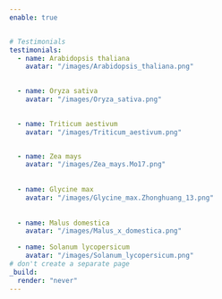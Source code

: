 ```yaml
---
enable: true


# Testimonials
testimonials:
  - name: Arabidopsis thaliana
    avatar: "/images/Arabidopsis_thaliana.png"
    

  - name: Oryza sativa
    avatar: "/images/Oryza_sativa.png"
    

  - name: Triticum aestivum
    avatar: "/images/Triticum_aestivum.png"


  - name: Zea mays
    avatar: "/images/Zea_mays.Mo17.png"
  
  
  - name: Glycine max
    avatar: "/images/Glycine_max.Zhonghuang_13.png"
  
  
  - name: Malus domestica
    avatar: "/images/Malus_x_domestica.png"

  - name: Solanum lycopersicum
    avatar: "/images/Solanum_lycopersicum.png"
# don't create a separate page
_build:
  render: "never"
---
```


